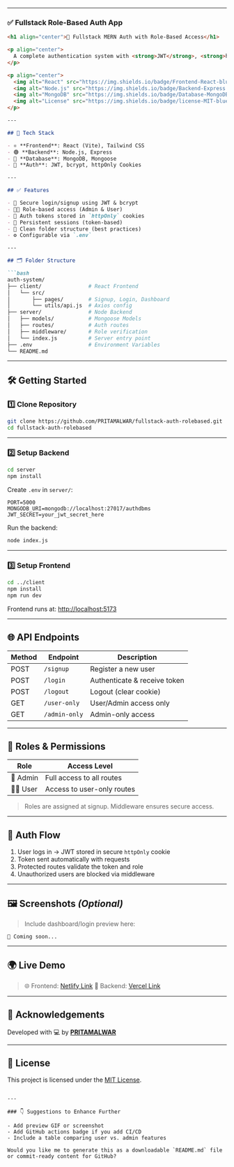 

---

### ✅ **Fullstack Role-Based Auth App**

````markdown
<h1 align="center">🔐 Fullstack MERN Auth with Role-Based Access</h1>

<p align="center">
  A complete authentication system with <strong>JWT</strong>, <strong>httpOnly Cookies</strong>, and <strong>Role-Based Access Control</strong> built on the <strong>MERN Stack</strong>.
</p>

<p align="center">
  <img alt="React" src="https://img.shields.io/badge/Frontend-React-blue?logo=react">
  <img alt="Node.js" src="https://img.shields.io/badge/Backend-Express.js-green?logo=express">
  <img alt="MongoDB" src="https://img.shields.io/badge/Database-MongoDB-brightgreen?logo=mongodb">
  <img alt="License" src="https://img.shields.io/badge/license-MIT-blue">
</p>

---

## 🚀 Tech Stack

- ⚛️ **Frontend**: React (Vite), Tailwind CSS  
- 🟢 **Backend**: Node.js, Express  
- 🍃 **Database**: MongoDB, Mongoose  
- 🔐 **Auth**: JWT, bcrypt, httpOnly Cookies  

---

## ✅ Features

- 🔐 Secure login/signup using JWT & bcrypt
- 🧑‍💼 Role-based access (Admin & User)
- 🍪 Auth tokens stored in `httpOnly` cookies
- 🧠 Persistent sessions (token-based)
- 📁 Clean folder structure (best practices)
- ⚙️ Configurable via `.env`

---

## 🗂️ Folder Structure

```bash
auth-system/
├── client/               # React Frontend
│   └── src/
│       ├── pages/        # Signup, Login, Dashboard
│       └── utils/api.js  # Axios config
├── server/               # Node Backend
│   ├── models/           # Mongoose Models
│   ├── routes/           # Auth routes
│   ├── middleware/       # Role verification
│   └── index.js          # Server entry point
├── .env                  # Environment Variables
└── README.md
````

---

## 🛠️ Getting Started

### 1️⃣ Clone Repository

```bash
git clone https://github.com/PRITAMALWAR/fullstack-auth-rolebased.git
cd fullstack-auth-rolebased
```

---

### 2️⃣ Setup Backend

```bash
cd server
npm install
```

Create `.env` in `server/`:

```env
PORT=5000
MONGODB_URI=mongodb://localhost:27017/authdbms
JWT_SECRET=your_jwt_secret_here
```

Run the backend:

```bash
node index.js
```

---

### 3️⃣ Setup Frontend

```bash
cd ../client
npm install
npm run dev
```

Frontend runs at: [http://localhost:5173](http://localhost:5173)

---

## 🌐 API Endpoints

| Method | Endpoint      | Description                  |
| ------ | ------------- | ---------------------------- |
| POST   | `/signup`     | Register a new user          |
| POST   | `/login`      | Authenticate & receive token |
| POST   | `/logout`     | Logout (clear cookie)        |
| GET    | `/user-only`  | User/Admin access only       |
| GET    | `/admin-only` | Admin-only access            |

---

## 👤 Roles & Permissions

| Role       | Access Level               |
| ---------- | -------------------------- |
| 👑 Admin   | Full access to all routes  |
| 🙋‍♂️ User | Access to user-only routes |

> Roles are assigned at signup. Middleware ensures secure access.

---

## 🔐 Auth Flow

1. User logs in → JWT stored in secure `httpOnly` cookie
2. Token sent automatically with requests
3. Protected routes validate the token and role
4. Unauthorized users are blocked via middleware

---

## 🖼️ Screenshots *(Optional)*

> Include dashboard/login preview here:

```
📸 Coming soon...
```

---

## 🌍 Live Demo

> 🌐 Frontend: [Netlify Link](https://your-frontend-url.netlify.app)
> 🔗 Backend: [Vercel Link](https://your-backend-api.vercel.app)

---

## 🙌 Acknowledgements

Developed with 💻 by [**PRITAMALWAR**](https://github.com/PRITAMALWAR)

---

## 📄 License

This project is licensed under the [MIT License](LICENSE).

```

---

### 👇 Suggestions to Enhance Further

- Add preview GIF or screenshot
- Add GitHub actions badge if you add CI/CD
- Include a table comparing user vs. admin features

Would you like me to generate this as a downloadable `README.md` file or commit-ready content for GitHub?
```
